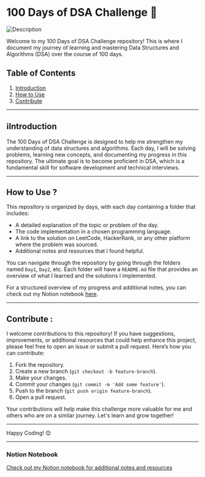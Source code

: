 # 100 Days of DSA Challenge 🚀

![Description](https://user-images.githubusercontent.com/64855541/135758397-513b4edf-a93f-477e-a78e-a80d7265bcd8.png)

Welcome to my 100 Days of DSA Challenge repository! This is where I document my journey of learning and mastering Data Structures and Algorithms (DSA) over the course of 100 days.

## Table of Contents
1. [Introduction](#introduction)
2. [How to Use](#how-to-use)
3. [Contribute](#contribute)

---

## ℹ️Introduction

The 100 Days of DSA Challenge is designed to help me strengthen my understanding of data structures and algorithms. Each day, I will be solving problems, learning new concepts, and documenting my progress in this repository. The ultimate goal is to become proficient in DSA, which is a fundamental skill for software development and technical interviews.

---

## How to Use ?

This repository is organized by days, with each day containing a folder that includes:
- A detailed explanation of the topic or problem of the day.
- The code implementation in a chosen programming language.
- A link to the solution on LeetCode, HackerRank, or any other platform where the problem was sourced.
- Additional notes and resources that I found helpful.

You can navigate through the repository by going through the folders named `Day1`, `Day2`, etc. Each folder will have a `README.md` file that provides an overview of what I learned and the solutions I implemented.

For a structured overview of my progress and additional notes, you can check out my Notion notebook [here](https://www.notion.so/100-Days-of-DSA-f251f34058f749a397242816741cee13?pvs=4).

---

## Contribute : 

I welcome contributions to this repository! If you have suggestions, improvements, or additional resources that could help enhance this project, please feel free to open an issue or submit a pull request. Here’s how you can contribute:

1. Fork the repository.
2. Create a new branch (`git checkout -b feature-branch`).
3. Make your changes.
4. Commit your changes (`git commit -m 'Add some feature'`).
5. Push to the branch (`git push origin feature-branch`).
6. Open a pull request.

Your contributions will help make this challenge more valuable for me and others who are on a similar journey. Let's learn and grow together!

---

Happy Coding! 😊

---

### Notion Notebook
[Check out my Notion notebook for additional notes and resources](https://www.notion.so/100-Days-of-DSA-f251f34058f749a397242816741cee13?pvs=4)
